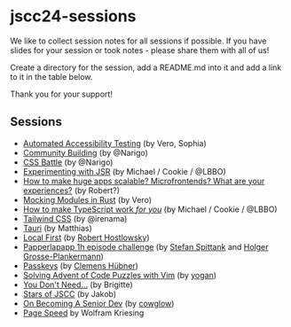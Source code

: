 # jscc24-sessions

We like to collect session notes for all sessions if possible. If you have slides for your session or took notes - please share them with all of us!

Create a directory for the session, add a README.md into it and add a link to it in the table below.

Thank you for your support!

## Sessions

- [Automated Accessibility Testing](./automated-accessibility-testing/) (by Vero, Sophia)
- [Community Building](./community-building/) (by @Narigo)
- [CSS Battle](./css-battle/) (by @Narigo)
- [Experimenting with JSR](./experimenting-with-JSR/) (by Michael / Cookie / @LBBO)
- [How to make huge apps scalable? Microfrontends? What are your experiences?](./how-to-make-huge-apps-scalable/) (by Robert?)
- [Mocking Modules in Rust](./mocking-modules-in-rust/) (by Vero)
- [How to make TypeScript work *for you*](./how-to-make-ts-work-for-you) (by Michael / Cookie / @LBBO)
- [Tailwind CSS](./tailwind/) (by @irenama)
- [Tauri](./tauri/) (by Matthias)
- [Local First](./local-first/) (by [Robert Hostlowsky](https://github.com/jscraftcamp/website/blob/main/participants/robert-hostlowsky.json))
- [Papperlapapp 1h episode challenge](./papperlapapp-1h-episode-challenge/) (by [Stefan Spittank](https://github.com/jscraftcamp/website/blob/main/participants/stefan_spittank.json) and [Holger Grosse-Plankermann](https://github.com/jscraftcamp/website/blob/main/participants/holgergp.json))
- [Passkeys](./passkeys/) (by [Clemens Hübner](https://github.com/jscraftcamp/website/blob/main/participants/clemens.json))
- [Solving Advent of Code Puzzles with Vim](./vim-advent-of-code/) (by [yogan](https://github.com/yogan))
- [You Don't Need...](./you-dont-need/) (by Brigitte)
- [Stars of JSCC](./stars-of-jscc/) (by Jakob)
- [On Becoming A Senior Dev](./on-becoming-a-senior-dev) (by [cowglow](https://github.com/cowglow))
- [Page Speed](./page-speed) by Wolfram Kriesing
